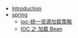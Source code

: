  * [Introduction](README.md)
  * [spring](ioc)
      * [ioc-统一资源加载策略](ioc/ioc-统一资源加载策略.md)
      * [IOC 之 加载 Bean](ioc/IOC之加载Bean.md)

